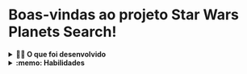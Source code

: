 # Boas-vindas ao projeto Star Wars Planets Search!


<details>
  <summary><strong>👨‍💻 O que foi desenvolvido</strong></summary><br />

  Foi desenvolvido uma lista com filtros de planetas do universo de Star Wars usando **Context API e Hooks** para controlar os estados globais.
</details>


<details>
  <summary><strong>:memo: Habilidades</strong></summary><br />

  Nesse projeto, foi utilizado:

  * A _Context API_ do **React** para gerenciar estado.
  * O _React Hook useState_;
  * O _React Hook useContext_;
  * O _React Hook useEffect_;
  * _React Hooks_ customizados.
  * O _styled-components_ para estilização.
</details>
